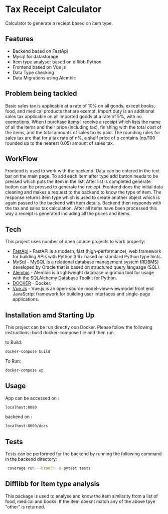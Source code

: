# Tax Receipt Calculator



Calculator to generate a reciept based on item type.


## Features

- Backend based on FastApi
- Mysql for datastorage
- Item type analyser based on diflibb Python
- Frontend based on Vue js
- Data Type checking
- Data Migrations using Alembic


## Problem being tackled
Basic sales tax is applicable at a rate of 10% on all goods, except books, food, and medical
products that are exempt. Import duty is an additional sales tax
applicable on all imported goods at a rate of 5%, with no exemptions. When I purchase items
I receive a receipt which lists the name of all the items and their price (including tax),
finishing with the total cost of the items,
and the total amounts of sales taxes paid. The rounding rules for sales tax are that for a tax
rate of n%, a shelf price of p contains (np/100 rounded up to the nearest 0.05) amount of
sales tax.


## WorkFlow

Frontend is used to work with the backend. Data can be entered in the text bar on the main page.
To add each item after type add button needs to be pressed which puts the item in the list.
After list is completed generate button can be pressed to generate the reciept.
Frontend does the initial data cleaning and makes a request to the backend to know the type of item.
The response returns item type which is used to create another object which is again passed to the backend with item details. Backend then responds with the tax and sales tax calculation.
After all items have been processed this way a receipt is generated including all the prices and items.


## Tech

This project uses number of open source projects to work properly:

- [FastApi] - FastAPI is a modern, fast (high-performance), web framework for building APIs with Python 3.6+ based on standard Python type hints.
- [MySql] - MySQL is a relational database management system (RDBMS) developed by Oracle that is based on structured query language (SQL). 
- [Alembic] - Alembic is a lightweight database migration tool for usage with the SQLAlchemy Database Toolkit for Python. 
- [DOCKER] - Docker.
- [Vue Js] - Vue.js is an open-source model–view–viewmodel front end JavaScript framework for building user interfaces and single-page applications.


## Installation amd Starting Up
This project can be run directly oon Docker.
Please follow the following instructions:
build docker-compose file
and then run 

to Build:
```sh
docker-compose build
```
To Run:
```sh
docker-compose up 
```

## Usage

App can be accessed on :
```sh
localhost:8080
```

backend on :
```sh
localhost:8000/docs
```

## Tests
Tests can be performed for the backend by running the following command in the backend directory:
```sh
 coverage run --branch -m pytest tests
```


## Difflibb for Item type analysis

This package is used to analyse and know the item similarity from a list of food, medical and books. If the item doesnt match any of the above tpye "other" is returned.



[//]: # 

   [FastApi]: <hhttps://fastapi.tiangolo.com>
   [MySql]: <https://www.mysql.com/de>
   [Alembic]: <https://alembic.sqlalchemy.org/en/latest/>
   [DOCKER]: <https://www.docker.com>
   [Vue Js]: <https://vuejs.org>
   
